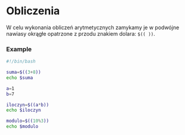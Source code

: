 # Obliczenia

W celu wykonania obliczeń arytmetycznych zamykamy je w podwójne nawiasy okrągłe opatrzone z przodu znakiem dolara: `$(( ))`.

### Example

```bash
#!/bin/bash

suma=$((3+8))
echo $suma

a=1
b=7

iloczyn=$((a*b))
echo $iloczyn

modulo=$((10%3))
echo $modulo
```